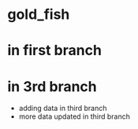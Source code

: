 # gold_fish
# in first branch
# in 3rd branch
- adding data in third branch
- more data updated in third branch
